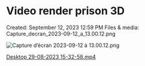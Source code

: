 # Video render prison 3D

Created: September 12, 2023 12:59 PM
Files & media: Capture_decran_2023-09-12_a_13.00.12.png

![Capture d’écran 2023-09-12 à 13.00.12.png](Video%20render%20prison%203D%20ba69e076271b4ab795763625ab2aee07/Capture_decran_2023-09-12_a_13.00.12.png)

[Desktop 29-08-2023 15-32-58.mp4](Video%20render%20prison%203D%20ba69e076271b4ab795763625ab2aee07/Desktop_29-08-2023_15-32-58.mp4)